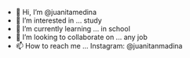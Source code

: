 - 👋 Hi, I’m @juanitamedina
- 👀 I’m interested in ... study 
- 🌱 I’m currently learning ... in school
- 💞️ I’m looking to collaborate on ... any job 
- 📫 How to reach me ... Instagram: @juanitanmadina

<!---
juanitamedina/juanitamedina is a ✨ special ✨ repository because its `README.md` (this file) appears on your GitHub profile.
You can click the Preview link to take a look at your changes.
--->
